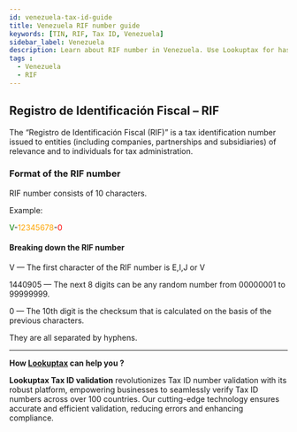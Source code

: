 ```yaml
---
id: venezuela-tax-id-guide
title: Venezuela RIF number guide
keywords: [TIN, RIF, Tax ID, Venezuela]
sidebar_label: Venezuela
description: Learn about RIF number in Venezuela. Use Lookuptax for hassle-free tax id validation in Venezuela and other 100+ countries
tags : 
  - Venezuela
  - RIF
---
```



## Registro de Identificación Fiscal – RIF
The “Registro de Identificación Fiscal (RIF)” is a tax identification number issued to entities (including companies, partnerships and subsidiaries) of relevance and to individuals for tax administration. 

### Format of the RIF number

RIF number consists of 10 characters.

Example:

<font color="green">V</font>-<font color="orange">12345678</font>-<font color="red">0</font> 



#### Breaking down the RIF number

V — The first character of the RIF number is E,I,J or V

1440905 — The next 8 digits can be any random number from 00000001 to 99999999.

0 — The 10th digit is the checksum that is calculated on the basis of the previous characters.

They are all separated by hyphens.

----
**How [Lookuptax](https://lookuptax.com/) can help you ?**

**Lookuptax Tax ID validation**  revolutionizes Tax ID number validation with its robust platform, empowering businesses to seamlessly verify Tax ID numbers across over 100 countries. Our cutting-edge technology ensures accurate and efficient validation, reducing errors and enhancing compliance.


